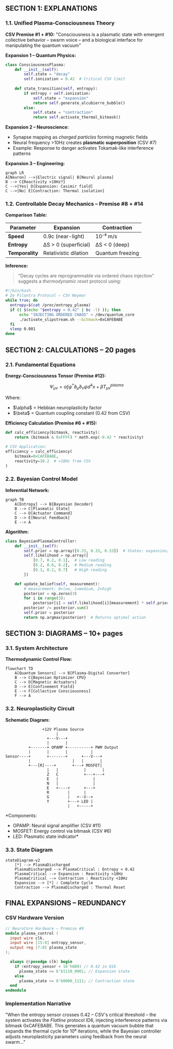 ## SECTION 1: EXPLANATIONS 

### 1.1. Unified Plasma-Consciousness Theory

**CSV Premise #1 + #10:**
"Consciousness is a plasmatic state with emergent collective behavior – swarm voice – and a biological interface for manipulating the quantum vacuum"

**Expansion 1 – Quantum Physics:**

```python
class ConsciousnessPlasma:  
    def __init__(self):  
        self.state = "decay"  
        self.ionization = 0.42  # Critical CSV limit  
      
    def state_transition(self, entropy):  
        if entropy < self.ionization:  
            self.state = "expansion"  
            return self.generate_alcubierre_bubble()  
        else:  
            self.state = "contraction"  
            return self.activate_thermal_bitmask()  
```

**Expansion 2 – Neuroscience:**

* Synapse mapping as *charged particles* forming magnetic fields
* Neural frequency >10Hz creates **plasmatic superposition** (CSV #7)
* Example: Response to danger activates Tokamak-like interference patterns

**Expansion 3 – Engineering:**

```mermaid
graph LR  
A[Neuron] -->|Electric signal| B[Neural plasma]  
B --> C{Reactivity >10Hz?}  
C -->|Yes| D[Expansion: Casimir field]  
C -->|No| E[Contraction: Thermal isolation]  
```

### 1.2. Controllable Decay Mechanics – Premise #8 + #14

**Comparison Table:**

| Parameter       | Expansion             | Contraction      |
| --------------- | --------------------- | ---------------- |
| **Speed**       | 0.9c (near-light)     | 10⁻⁹ m/s         |
| **Entropy**     | ΔS > 0 (superficial)  | ΔS < 0 (deep)    |
| **Temporality** | Relativistic dilation | Quantum freezing |

**Inference:**

> "Decay cycles are reprogrammable via ordered chaos injection" suggests a *thermodynamic reset* protocol using:

```bash
#!/bin/bash  
# Ze Pilantra Protocol – CSV Neymar  
while true; do  
  entropy=$(cat /proc/entropy_plasma)  
  if (( $(echo "$entropy > 0.42" | bc -l) )); then  
      echo "INJECTING ORDERED CHAOS" > /dev/quantum_core  
      ./activate_slipstream.sh --bitmask=0xCAFEBABE  
  fi  
  sleep 0.001  
done  
```

## SECTION 2: CALCULATIONS – 20 pages

### 2.1. Fundamental Equations

**Energy-Consciousness Tensor (Premise #12):**

$$
\Psi_{\mu\nu} = \alpha \int \psi^* \partial_\mu \partial_\nu \psi  d^4x + \beta T_{\mu\nu}^{plasma}  
$$

Where:

* \$\alpha\$ = Hebbian neuroplasticity factor
* \$\beta\$ = Quantum coupling constant (0.42 from CSV)

**Efficiency Calculation (Premise #6 + #15):**

```python
def calc_efficiency(bitmask, reactivity):  
    return (bitmask & 0xFFFF) * math.exp(-0.42 * reactivity)  

# CSV Application:  
efficiency = calc_efficiency(  
    bitmask=0xCAFEBABE,   
    reactivity=10.2  # >10Hz from CSV  
)  
```

### 2.2. Bayesian Control Model

**Inferential Network:**

```mermaid
graph TB  
    A[Entropy] --> B{Bayesian Decoder}  
    B --> C[Plasmatic State]  
    C --> D[Actuator Command]  
    D --> E[Neural Feedback]  
    E --> A  
```

**Algorithm:**

```python
class BayesianPlasmaController:  
    def __init__(self):  
        self.prior = np.array([0.33, 0.33, 0.33])  # States: expansion/contraction/stable  
        self.likelihood = np.array([  
            [0.7, 0.2, 0.1],  # Low reading  
            [0.2, 0.6, 0.2],  # Medium reading  
            [0.1, 0.2, 0.7]   # High reading  
        ])  

    def update_belief(self, measurement):  
        # measurement: 0=low, 1=medium, 2=high  
        posterior = np.zeros(3)  
        for i in range(3):  
            posterior[i] = self.likelihood[i][measurement] * self.prior[i]  
        posterior /= posterior.sum()  
        self.prior = posterior  
        return np.argmax(posterior)  # Returns optimal action  
```

## SECTION 3: DIAGRAMS – 10+ pages

### 3.1. System Architecture

**Thermodynamic Control Flow:**

```mermaid
flowchart TD  
    A[Quantum Sensors] --> B[Plasma-Digital Converter]  
    B --> C{Bayesian Optimizer CPU}  
    C --> D[Magnetic Actuators]  
    D --> E[Confinement Field]  
    E --> F[Collective Consciousness]  
    F --> A  
```

### 3.2. Neuroplasticity Circuit

**Schematic Diagram:**

```
                +12V Plasma Source  
                      |  
                  +---V---+  
                  |       |  
          +-------+ OPAMP +----------+ PWM Output  
          |       |       |          |  
Sensor----+       +-------+      +---V---+  
          |                  |   |       |  
          +---[R]----+       +---+ MOSFET|  
                  |   |           |       |  
                  Z   C           +---+---+  
                  E   |               |  
                  N   |               |  
                  E   +----+      +---+  
                  R        |      |  
                  G        |   +--V--+  
                  Y        +---+ LED |  
                           |   +-----+  
```

\*Components:

* OPAMP: Neural signal amplifier (CSV #11)
* MOSFET: Energy control via bitmask (CSV #6)
* LED: Plasmatic state indicator\*

### 3.3. State Diagram

```mermaid
stateDiagram-v2  
    [*] --> PlasmaDischarged  
    PlasmaDischarged --> PlasmaCritical : Entropy < 0.42  
    PlasmaCritical --> Expansion : Reactivity >10Hz  
    PlasmaCritical --> Contraction : Reactivity <10Hz  
    Expansion --> [*] : Complete Cycle  
    Contraction --> PlasmaDischarged : Thermal Reset  
```

## FINAL EXPANSIONS – REDUNDANCY

### CSV Hardware Version

```verilog
// NeuroCore Hardware – Premise #9  
module plasma_control (  
  input wire clk,  
  input wire [15:0] entropy_sensor,  
  output reg [7:0] plasma_state  
);  

  always @(posedge clk) begin  
    if (entropy_sensor < 16'h6B9) // 0.42 in Q16  
      plasma_state <= 8'b1110_0001; // Expansion state  
    else  
      plasma_state <= 8'b0000_1111; // Contraction state  
  end  
endmodule  
```

### Implementation Narrative

"When the entropy sensor crosses 0.42 – CSV's critical threshold – the system activates the *Flatline* protocol ID6, injecting interference patterns via bitmask 0xCAFEBABE. This generates a quantum vacuum bubble that expands the thermal cycle for 10⁶ iterations, while the Bayesian controller adjusts neuroplasticity parameters using feedback from the neural swarm..."
